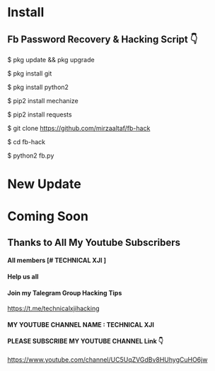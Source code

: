 # Install
## Fb Password Recovery & Hacking Script 👇

$ pkg update && pkg upgrade

$ pkg install git

$ pkg install python2

$ pip2 install mechanize

$ pip2 install requests

$ git clone https://github.com/mirzaaltaf/fb-hack

$ cd fb-hack

$ python2 fb.py

# New Update

# Coming Soon

## Thanks to All My Youtube Subscribers
#### All members [# TECHNICAL XJI ]
#### Help us all
#### Join my Talegram Group Hacking Tips
https://t.me/technicalxjihacking
#### MY YOUTUBE CHANNEL NAME : TECHNICAL XJI
#### PLEASE SUBSCRIBE MY YOUTUBE CHANNEL Link 👇
https://www.youtube.com/channel/UC5UqZVGdBv8HUhygCuHO6jw
